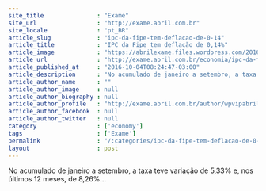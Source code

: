 ```yaml
---
site_title               : "Exame"
site_url                 : "http://exame.abril.com.br"
site_locale              : "pt_BR"
article_slug             : "ipc-da-fipe-tem-deflacao-de-0-14"
article_title            : "IPC da Fipe tem deflação de 0,14%"
article_image            : "https://abrilexame.files.wordpress.com/2016/10/size_960_16_9_congelados.jpg?quality=70&strip=all&w=960"
article_url              : "http://exame.abril.com.br/economia/ipc-da-fipe-tem-deflacao-de-0-14/"
article_published_at     : "2016-10-04T08:24:47-03:00"
article_description      : "No acumulado de janeiro a setembro, a taxa teve variação de 5,33% e, nos últimos 12 meses, de 8,26%..."
article_author_name      : ""
article_author_image     : null
article_author_biography : null
article_author_profile   : "http://exame.abril.com.br/author/wpvipabril/"
article_author_facebook  : null
article_author_twitter   : null
category                 : ['economy']
tags                     : ['Exame']
permalink                : "/:categories/ipc-da-fipe-tem-deflacao-de-0-14/"
layout                   : post
---
```


No acumulado de janeiro a setembro, a taxa teve variação de 5,33% e, nos últimos 12 meses, de 8,26%...
